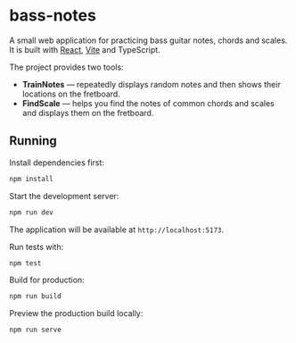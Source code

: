 # bass-notes

A small web application for practicing bass guitar notes, chords and scales. It
is built with [React](https://react.dev/), [Vite](https://vitejs.dev/) and
TypeScript.

The project provides two tools:

- **TrainNotes** — repeatedly displays random notes and then shows their
  locations on the fretboard.
- **FindScale** — helps you find the notes of common chords and scales and
  displays them on the fretboard.

## Running

Install dependencies first:

```bash
npm install
```

Start the development server:

```bash
npm run dev
```

The application will be available at `http://localhost:5173`.

Run tests with:

```bash
npm test
```

Build for production:

```bash
npm run build
```

Preview the production build locally:

```bash
npm run serve
```
